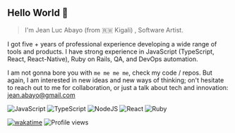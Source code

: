 

## Hello World 👋


> I'm Jean Luc Abayo (from 🇷🇼 Kigali) , Software Artist.


I got five + years of professional experience developing a wide range of tools and products. I have strong experience in JavaScript (TypeScript, React, React-Native), Ruby on Rails, QA, and DevOps automation. 

I am not gonna bore you with `me me me me`, check my code / repos. But again, I am interested in new ideas and new ways of thinking; on't hesitate to reach out to me for collaboration, or just a talk about tech and innovation: jean.abayo@gmail.com
<br/>

![JavaScript](https://img.shields.io/badge/javascript-%23323330.svg?style=for-the-badge&logo=javascript&logoColor=%23F7DF1E) 
![TypeScript](https://img.shields.io/badge/typescript-%23007ACC.svg?style=for-the-badge&logo=typescript&logoColor=white) ![NodeJS](https://img.shields.io/badge/node.js-6DA55F?style=for-the-badge&logo=node.js&logoColor=white) ![React](https://img.shields.io/badge/react-%2320232a.svg?style=for-the-badge&logo=react&logoColor=%2361DAFB) ![Ruby](https://img.shields.io/badge/ruby-%23CC342D.svg?style=for-the-badge&logo=ruby&logoColor=white) 

[![wakatime](https://wakatime.com/badge/user/01f5df11-6519-4d6d-92a2-5bd9c5e0f6eb.svg)](https://wakatime.com/@01f5df11-6519-4d6d-92a2-5bd9c5e0f6eb)   ![Profile views](https://gpvc.arturio.dev/abayo-luc)


